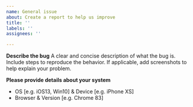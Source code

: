 ```yaml
---
name: General issue
about: Create a report to help us improve
title: ''
labels: ''
assignees: ''

---
```


**Describe the bug**
A clear and concise description of what the bug is. Include steps to reproduce the behavior. If applicable, add screenshots to help explain your problem.

**Please provide details about your system**
 - OS [e.g. iOS13, Win10] & Device [e.g. iPhone XS]
 - Browser & Version [e.g. Chrome 83]
